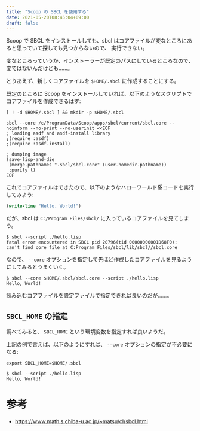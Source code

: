 ```yaml
---
title: "Scoop の SBCL を使用する"
date: 2021-05-20T08:45:04+09:00
draft: false
---
```


Scoop で SBCL をインストールしても、sbcl
はコアファイルが変なところにあると思っていて探しても見つからないので、
実行できない。

変なところっていうか、インストーラーが既定のパスにしているところなので、変ではないんだけども……。

とりあえず、新しくコアファイルを `$HOME/.sbcl` に作成することにする。

既定のところに Scoop
をインストールしていれば、以下のようなスクリプトでコアファイルを作成できるはず:

``` shell-script
[ ! -d $HOME/.sbcl ] && mkdir -p $HOME/.sbcl 

sbcl --core /c/ProgramData/Scoop/apps/sbcl/current/sbcl.core --noinform --no-print --no-userinit <<EOF
; loading asdf and asdf-install library
;(require :asdf)
;(require :asdf-install)

; dumping image
(save-lisp-and-die
 (merge-pathnames ".sbcl/sbcl.core" (user-homedir-pathname))
 :purify t)
EOF
```

これでコアファイルはできたので、以下のようなハローワールド系コードを実行してみよう:

``` commonlisp
(write-line "Hello, World!")
```

だが、sbcl は `C:/Program Files/sbcl/` に入っているコアファイルを見てしまう。

    $ sbcl --script ./hello.lisp
    fatal error encountered in SBCL pid 20796(tid 00000000001D68F0):
    can't find core file at C:Program Files/sbcl/lib/sbcl//sbcl.core

なので、 `--core` オプションを指定して先ほど作成したコアファイルを見るようにしてみるとうまくいく。

    $ sbcl --core $HOME/.sbcl/sbcl.core --script ./hello.lisp
    Hello, World!

読み込むコアファイルを設定ファイルで指定できれば良いのだが……。

## `SBCL_HOME` の指定

調べてみると、 `SBCL_HOME` という環境変数を指定すれば良いようだ。

上記の例で言えば、以下のようにすれば、 `--core` オプションの指定が不必要になる:

``` shell-script
export SBCL_HOME=$HOME/.sbcl
```

    $ sbcl --script ./hello.lisp
    Hello, World!

# 参考

- https://www.math.s.chiba-u.ac.jp/~matsu/cl/sbcl.html